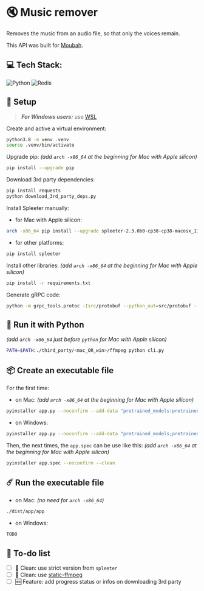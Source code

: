 # 🔇 Music remover

Removes the music from an audio file, so that only the voices remain.

This API was built for [Moubah](https://github.com/karim-bouchez/moubah).


## 💻 Tech Stack:
![Python](https://img.shields.io/badge/python-3670A0?style=for-the-badge&logo=python&logoColor=ffdd54)
![Redis](https://img.shields.io/badge/redis-%23DD0031.svg?style=for-the-badge&logo=redis&logoColor=white)


## 🔧 Setup

> **_For Windows users:_** use [WSL](https://learn.microsoft.com/en-us/windows/wsl/install)

<!-- TODO: check if we cannot install requirements.txt first, then install the rest -->

Create and active a virtual environment:
```bash
python3.8 -m venv .venv
source .venv/bin/activate
```

Upgrade pip: _(add `arch -x86_64` at the beginning for Mac with Apple silicon)_
```bash
pip install --upgrade pip
```

Download 3rd party dependencies:
```bash
pip install requests
python download_3rd_party_deps.py
```

Install Spleeter manually:

 + for Mac with Apple silicon:
```bash
arch -x86_64 pip install --upgrade spleeter-2.3.0b0-cp38-cp38-macosx_11_0_x86_64.whl
```
 + for other platforms:
```bash
pip install spleeter
```

Install other libraries: _(add `arch -x86_64` at the beginning for Mac with Apple silicon)_
```bash
pip install -r requirements.txt
```

Generate gRPC code:
```bash
python -m grpc_tools.protoc -Isrc/protobuf --python_out=src/protobuf --grpc_python_out=src/protobuf src/protobuf/moubah.proto
```


## 🐍 Run it with Python

_(add `arch -x86_64` just before `python` for Mac with Apple silicon)_
```bash
PATH=$PATH:./third_party/<mac_OR_win>/ffmpeg python cli.py
```


## 📦 Create an executable file


For the first time:
+ on Mac: _(add `arch -x86_64` at the beginning for Mac with Apple silicon)_
```bash
pyinstaller app.py --noconfirm --add-data "pretrained_models:pretrained_models" --add-data "ff*:." --collect-data librosa
```

+ on Windows:
```bash
pyinstaller app.py --noconfirm --add-data "pretrained_models;pretrained_models" --add-data "ff*;." --collect-data librosa
```

Then, the next times, the `app.spec` can be use like this: _(add `arch -x86_64` at the beginning for Mac with Apple silicon)_
```bash
pyinstaller app.spec --noconfirm --clean
```


## ☄️ Run the executable file

+ on Mac: _(no need for `arch -x86_64`)_
```bash
./dist/app/app
```

+ on Windows:
```bash
TODO
```

## 🎯 To-do list

- [ ] 🧼 Clean: use strict version from `spleeter`
- [ ] 🧼 Clean: use [static-ffmpeg](https://pypi.org/project/static-ffmpeg/)
- [ ] 🆕 Feature: add progress status or infos on downloading 3rd party
